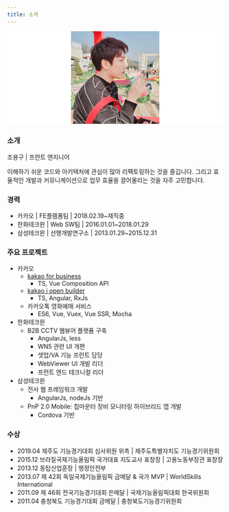 ```yaml
---
title: 소개
---
```


![](./img/profile.png)

### 소개
조용구 | 프런트 엔지니어

이해하기 쉬운 코드와 아키텍처에 관심이 많아 리팩토링하는 것을 즐깁니다.
그리고 효율적인 개발과 커뮤니케이션으로 업무 효율을 끌어올리는 것을 자주 고민합니다.

### 경력
- 카카오 | FE플램폼팀 | 2018.02.19~재직중
- 한화테크윈 | Web SW팀 | 2016.01.01~2018.01.29
- 삼성테크윈 | 선행개발연구소 | 2013.01.29~2015.12.31

### 주요 프로젝트
- 카카오
    - [kakao for business](https://business.kakao.com/)
        - TS, Vue Composition API
    - [kakao i open builder](https://i.kakao.com/)
        - TS, Angular, RxJs
    - 카카오톡 영화예매 서비스
        - ES6, Vue, Vuex, Vue SSR, Mocha
- 한화테크윈
    - B2B CCTV 웹뷰어 플랫폼 구축
        - AngularJs, less
        - WN5 관련 UI 개편
        - 셋업/VA 기능 프런트 담당
        - WebViewer UI 개발 리더
        - 프런트 엔드 테크니컬 리더
- 삼성테크윈
    - 전사 웹 프레임워크 개발
        - AngularJs, nodeJs 기반
    - PnP 2.0 Mobile: 칩마운터 장비 모니터링 하이브리드 앱 개발
        - Cordova 기반

### 수상
- 2019.04 제주도 기능경기대회 심사위원 위촉 | 제주도특별자치도 기능경기위원회
- 2015.12 브라질국제기능올림픽 국가대표 지도교사 표창장 | 고용노동부장관 표창장
- 2013.12 동탑산업훈장 | 행정안전부
- 2013.07 제 42회 독일국제기능올림픽 금메달 & 국가 MVP | WorldSkills International
- 2011.09 제 46회 전국기능경기대회 은메달 | 국제기능올림픽대회 한국위원회
- 2011.04 충청북도 기능경기대회 금메달 | 충청북도기능경기위원회
